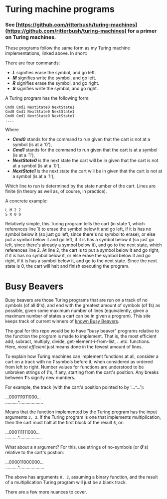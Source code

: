# Turing machine programs

### See [https://github.com/ritterbush/turing-machines](https://github.com/ritterbush/turing-machines) for a primer on Turing machines.

These programs follow the same form as my Turing machine implementations, linked above. In short: 

There are four commands:

* ***L*** signifies erase the symbol, and go left.
* ***M*** signifies write the symbol, and go left.
* ***R*** signifies erase the symbol, and go right.
* ***S*** signifies write the symbol, and go right.

A Turing program has the following form:

    Cmd0 Cmd1 NextState0 NextState1
    Cmd0 Cmd1 NextState0 NextState1
    Cmd0 Cmd1 NextState0 NextState1
    ....

Where


* ***Cmd0*** stands for the command to run given that the cart is not at a symbol (is at a '0'),
* ***Cmd1*** stands for the command to run given that the cart is at a symbol (is at a '1'),
* ***NextState0*** is the next state the cart will be in given that the cart is not at a symbol (is at a '0'),
* ***NextState1*** is the next state the cart will be in given that the cart is not at a symbol (is at a '1'),

Which line to run is determined by the state number of the cart. Lines are finite (in theory as well as, of course, in practice).

A concrete example:

    L M 2 2
    S R 0 0

Relatively simple, this Turing program tells the cart (in state 1, which references line 1) to erase the symbol below it and go left, if it is has no symbol below it (so just go left, since there's no symbol to erase), or else put a symbol below it and go left, if it is has a symbol below it (so just go left, since there's already a symbol below it), and go to the next state, which references line 2. At line 2, the cart is to put a symbol below it and go right, if it is has no symbol below it, or else erase the symbol below it and go right, if it is has a symbol below it, and go to the next state. Since the next state is 0, the cart will halt and finish executing the program.

# Busy Beavers

Busy beavers are those Turing programs that are run on a track of no symbols (of all ***0***'s), and end with the greatest amount of symbols (of ***1***s) as possible, given some maximum number of lines (equivalently, given a maximum number of states a cart can be in given a program). This site keeps track of current winners of [known Busy Beavers](https://webusers.imj-prg.fr/~pascal.michel/bbc.html).

The goal for this repo would be to have "busy beaver" programs relative to the function the program is made to implement. That is, the most efficient add, subract, multiply, divide, get-element-i-from-list, ...etc. functions. Here, *most efficient* just means done in the fewest amount of lines.

To explain how Turing machines can implement functions at all, consider a cart on a track with no ***1*** symbols before it, when considered as ordered from left to right. Number values for functions are understood to be unbroken strings of ***1***'s, if any, starting from the cart's position. Any breaks between ***1***'s signify new numbers.

For example, the track (with the cart's position pointed to by '...^...'):

...000111011000...\
..........^...................

Means that the function implemented by the Turing program has the input arguments `3, 2`. If the Turing program is one that implements multiplication, then the cart must halt at the first block of the result `6`, or:

...000111111000...\
..........^..................

What about a `0` argument? For this, use strings of no-symbols (or ***0***'s) relative to the cart's postion:

...000011000000...\
..........^....................

The above has arguments `0, 2`, assuming a binary function, and the result of a multiplication Turing program will just be a blank track.

There are a few more nuances to cover.
